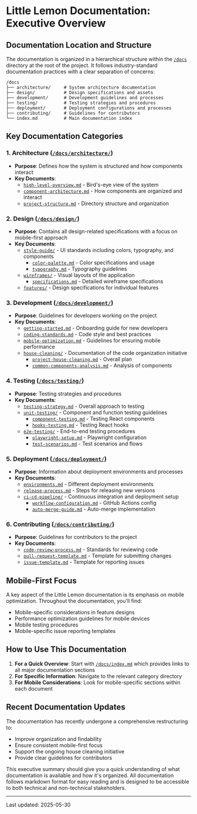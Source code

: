 # Little Lemon Documentation: Executive Overview

## Documentation Location and Structure

The documentation is organized in a hierarchical structure within the [`/docs`](/docs) directory at the root of the project. It follows industry-standard documentation practices with a clear separation of concerns:

```
/docs
├── architecture/     # System architecture documentation
├── design/           # Design specifications and assets
├── development/      # Development guidelines and processes
├── testing/          # Testing strategies and procedures
├── deployment/       # Deployment configurations and processes
├── contributing/     # Guidelines for contributors
└── index.md          # Main documentation index
```

## Key Documentation Categories

### 1. Architecture ([`/docs/architecture/`](/docs/architecture/))
- **Purpose**: Defines how the system is structured and how components interact
- **Key Documents**: 
  - [`high-level-overview.md`](/docs/architecture/high-level-overview.md) - Bird's-eye view of the system
  - [`component-architecture.md`](/docs/architecture/component-architecture.md) - How components are organized and interact
  - [`project-structure.md`](/docs/architecture/project-structure.md) - Directory structure and organization

### 2. Design ([`/docs/design/`](/docs/design/))
- **Purpose**: Contains all design-related specifications with a focus on mobile-first approach
- **Key Documents**:
  - [`style-guide/`](/docs/design/style-guide/) - UI standards including colors, typography, and components
    - [`color-palette.md`](/docs/design/style-guide/color-palette.md) - Color specifications and usage
    - [`typography.md`](/docs/design/style-guide/typography.md) - Typography guidelines
  - [`wireframes/`](/docs/design/wireframes/) - Visual layouts of the application
    - [`specifications.md`](/docs/design/wireframes/specifications.md) - Detailed wireframe specifications
  - [`features/`](/docs/design/features/) - Design specifications for individual features

### 3. Development ([`/docs/development/`](/docs/development/))
- **Purpose**: Guidelines for developers working on the project
- **Key Documents**:
  - [`getting-started.md`](/docs/development/getting-started.md) - Onboarding guide for new developers
  - [`coding-standards.md`](/docs/development/coding-standards.md) - Code style and best practices
  - [`mobile-optimization.md`](/docs/development/mobile-optimization.md) - Guidelines for ensuring mobile performance
  - [`house-cleaning/`](/docs/development/house-cleaning/) - Documentation of the code organization initiative
    - [`project-house-cleaning.md`](/docs/development/house-cleaning/project-house-cleaning.md) - Overall plan
    - [`common-components-analysis.md`](/docs/development/house-cleaning/common-components-analysis.md) - Analysis of components

### 4. Testing ([`/docs/testing/`](/docs/testing/))
- **Purpose**: Testing strategies and procedures
- **Key Documents**:
  - [`testing-strategy.md`](/docs/testing/testing-strategy.md) - Overall approach to testing
  - [`unit-testing/`](/docs/testing/unit-testing/) - Component and function testing guidelines
    - [`component-testing.md`](/docs/testing/unit-testing/component-testing.md) - Testing React components
    - [`hooks-testing.md`](/docs/testing/unit-testing/hooks-testing.md) - Testing React hooks
  - [`e2e-testing/`](/docs/testing/e2e-testing/) - End-to-end testing procedures
    - [`playwright-setup.md`](/docs/testing/e2e-testing/playwright-setup.md) - Playwright configuration
    - [`test-scenarios.md`](/docs/testing/e2e-testing/test-scenarios.md) - Test scenarios and flows

### 5. Deployment ([`/docs/deployment/`](/docs/deployment/))
- **Purpose**: Information about deployment environments and processes
- **Key Documents**:
  - [`environments.md`](/docs/deployment/environments.md) - Different deployment environments
  - [`release-process.md`](/docs/deployment/release-process.md) - Steps for releasing new versions
  - [`ci-cd-pipeline/`](/docs/deployment/ci-cd-pipeline/) - Continuous integration and deployment setup
    - [`workflow-configuration.md`](/docs/deployment/ci-cd-pipeline/workflow-configuration.md) - GitHub Actions config
    - [`auto-merge-guide.md`](/docs/deployment/ci-cd-pipeline/auto-merge-guide.md) - Auto-merge implementation

### 6. Contributing ([`/docs/contributing/`](/docs/contributing/))
- **Purpose**: Guidelines for contributors to the project
- **Key Documents**:
  - [`code-review-process.md`](/docs/contributing/code-review-process.md) - Standards for reviewing code
  - [`pull-request-template.md`](/docs/contributing/pull-request-template.md) - Template for submitting changes
  - [`issue-template.md`](/docs/contributing/issue-template.md) - Template for reporting issues

## Mobile-First Focus

A key aspect of the Little Lemon documentation is its emphasis on mobile optimization. Throughout the documentation, you'll find:

- Mobile-specific considerations in feature designs
- Performance optimization guidelines for mobile devices
- Mobile testing procedures
- Mobile-specific issue reporting templates

## How to Use This Documentation

1. **For a Quick Overview**: Start with [`/docs/index.md`](/docs/index.md) which provides links to all major documentation sections
2. **For Specific Information**: Navigate to the relevant category directory
3. **For Mobile Considerations**: Look for mobile-specific sections within each document

## Recent Documentation Updates

The documentation has recently undergone a comprehensive restructuring to:
- Improve organization and findability
- Ensure consistent mobile-first focus
- Support the ongoing house cleaning initiative
- Provide clear guidelines for contributors

This executive summary should give you a quick understanding of what documentation is available and how it's organized. All documentation follows markdown format for easy reading and is designed to be accessible to both technical and non-technical stakeholders.

---

Last updated: 2025-05-30


